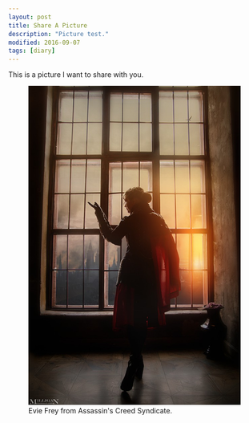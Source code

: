 ```yaml
---
layout: post
title: Share A Picture
description: "Picture test."
modified: 2016-09-07
tags: [diary]
---
```

This is a picture I want to share with you.

<figure>
	<img src="/images/ac.jpg" alt="">
	<figcaption>Evie Frey from Assassin's Creed Syndicate.</figcaption>
</figure>
